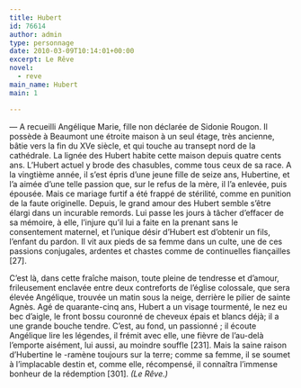 ```yaml
---
title: Hubert
id: 76614
author: admin
type: personnage
date: 2010-03-09T10:14:01+00:00
excerpt: Le Rêve
novel:
  - reve
main_name: Hubert
main: 1

---
```

— A recueilli Angélique Marie, fille non déclarée de Sidonie Rougon. Il possède à Beaumont une étroite maison à un seul étage, très ancienne, bâtie vers la fin du XVe siècle, et qui touche au transept nord de la cathédrale. La lignée des Hubert habite cette maison depuis quatre cents ans. L&rsquo;Hubert actuel y brode des chasubles, comme tous ceux de sa race. A la vingtième année, il s&rsquo;est épris d&rsquo;une jeune fille de seize ans, Hubertine, et l&rsquo;a aimée d&rsquo;une telle passion que, sur le refus de la mère, il l&rsquo;a enlevée, puis épousée. Mais ce mariage furtif a été frappé de stérilité, comme en punition de la faute originelle. Depuis, le grand amour des Hubert semble s&rsquo;être élargi dans un incurable remords. Lui passe les jours à tâcher d&rsquo;effacer de sa mémoire, à elle, l&rsquo;injure qu&rsquo;il lui a faite en la prenant sans le consentement maternel, et l&rsquo;unique désir d&rsquo;Hubert est d&rsquo;obtenir un fils, l&rsquo;enfant du pardon. Il vit aux pieds de sa femme dans un culte, une de ces passions conjugales, ardentes et chastes comme de continuelles fiançailles [27].

C&rsquo;est là, dans cette fraîche maison, toute pleine de tendresse et d&rsquo;amour, frileusement enclavée entre deux contreforts de l&rsquo;église colossale, que sera élevée Angélique, trouvée un matin sous la neige, derrière le pilier de sainte Agnès. Agé de quarante-cinq ans, Hubert a un visage tourmenté, le nez eu bec d&rsquo;aigle, le front bossu couronné de cheveux épais et blancs déjà; il a une grande bouche tendre. C&rsquo;est, au fond, un passionné ; il écoute Angélique lire les légendes, il frémit avec elle, une fièvre de l&rsquo;au-delà l&rsquo;emporte aisément, lui aussi, au moindre souffle [231]. Mais la saine raison d&rsquo;Hubertine le -ramène toujours sur la terre; comme sa femme, il se soumet à l&rsquo;implacable destin et, comme elle, récompensé, il connaîtra l&rsquo;immense bonheur de la rédemption [301]. _(Le Rêve.)_